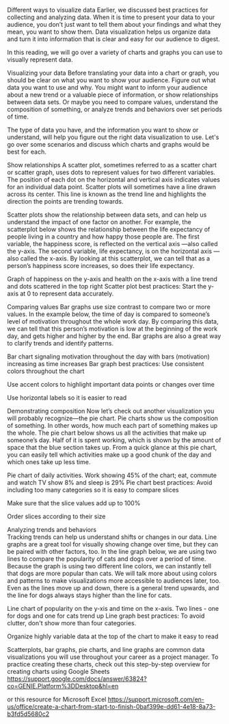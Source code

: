 Different ways to visualize data
Earlier, we discussed best practices for collecting and analyzing data. When it is time to present your data to your audience, you don’t just want to tell them about your findings and what they mean, you want to show them. Data visualization helps us organize data and turn it into information that is clear and easy for our audience to digest.

In this reading, we will go over a variety of charts and graphs you can use to visually represent data. 

Visualizing your data
Before translating your data into a chart or graph, you should be clear on what you want to show your audience. Figure out what data you want to use and why. You might want to inform your audience about a new trend or a valuable piece of information, or show relationships between data sets. Or maybe you need to compare values, understand the composition of something, or analyze trends and behaviors over set periods of time. 

The type of data you have, and the information you want to show or understand, will help you figure out the right data visualization to use. Let's go over some scenarios and discuss which charts and graphs would be best for each.  

Show relationships
A scatter plot, sometimes referred to as a scatter chart or scatter graph, uses dots to represent values for two different variables. The position of each dot on the horizontal and vertical axis indicates values for an individual data point. Scatter plots will sometimes have a line drawn across its center. This line is known as the trend line and highlights the direction the points are trending towards. 

Scatter plots show the relationship between data sets, and can help us understand the impact of one factor on another. For example, the scatterplot below shows the relationship between the life expectancy of people living in a country and how happy those people are. The first variable, the happiness score, is reflected on the vertical axis —also called the y-axis. The second variable, life expectancy, is on the horizontal axis —also called the x-axis. By looking at this scatterplot, we can tell that as a person’s happiness score increases, so does their life expectancy. 

Graph of happiness on the y-axis and health on the x-axis with a line trend and dots scattered in the top right
Scatter plot best practices: 
Start the y-axis at 0 to represent data accurately.

Comparing values
Bar graphs use size contrast to compare two or more values. In the example below, the time of day is compared to someone’s level of motivation throughout the whole work day. By comparing this data, we can tell that this person’s motivation is low at the beginning of the work day, and gets higher and higher by the end. Bar graphs are also a great way to clarify trends and identify patterns. 

Bar chart signaling motivation throughout the day with bars (motivation) increasing as time increases
Bar graph best practices:
Use consistent colors throughout the chart

Use accent colors to highlight important data points or changes over time

Use horizontal labels so it is easier to read 

Demonstrating composition 
Now let’s check out another visualization you will probably recognize—the pie chart. Pie charts show us the composition of something. In other words, how much each part of something makes up the whole. The pie chart below shows us all the activities that make up someone’s day. Half of it is spent working, which is shown by the amount of space that the blue section takes up. From a quick glance at this pie chart, you can easily tell which activities make up a good chunk of the day and which ones take up less time.

Pie chart of daily activities. Work showing 45% of the chart; eat, commute and watch TV show 8% and sleep is 29%
Pie chart best practices: 
Avoid including too many categories so it is easy to compare slices

Make sure that the slice values add up to 100%

Order slices according to their size

Analyzing trends and behaviors  
Tracking trends can help us understand shifts or changes in our data. Line graphs are a great tool for visually showing change over time, but they can be paired with other factors, too. In the line graph below, we are using two lines to compare the popularity of cats and dogs over a period of time. Because the graph is using two different line colors, we can instantly tell that dogs are more popular than cats. We will talk more about using colors and patterns to make visualizations more accessible to audiences later, too. Even as the lines move up and down, there is a general trend upwards, and the line for dogs always stays higher than the line for cats.

Line chart of popularity on the y-xis and time on the x-axis. Two lines - one for dogs and one for cats trend up
Line graph best practices:
To avoid clutter, don't show more than four categories.

Organize highly variable data at the top of the chart to make it easy to read

Scatterplots, bar graphs, pie charts, and line graphs are common data visualizations you will use throughout your career as a project manager. To practice creating these charts, check out this step-by-step overview for creating charts using Google Sheets
https://support.google.com/docs/answer/63824?co=GENIE.Platform%3DDesktop&hl=en


or this resource for Microsoft Excel 
https://support.microsoft.com/en-us/office/create-a-chart-from-start-to-finish-0baf399e-dd61-4e18-8a73-b3fd5d5680c2

